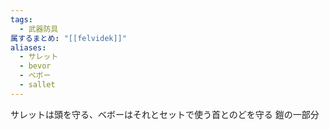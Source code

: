 ```yaml
---
tags:
  - 武器防具
属するまとめ: "[[felvidek]]"
aliases:
  - サレット
  - bevor
  - ベボー
  - sallet
---
```

サレットは頭を守る、ベボーはそれとセットで使う首とのどを守る
鎧の一部分